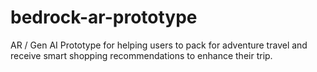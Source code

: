# bedrock-ar-prototype
AR / Gen AI Prototype for helping users to pack for adventure travel and receive smart shopping recommendations to enhance their trip.
